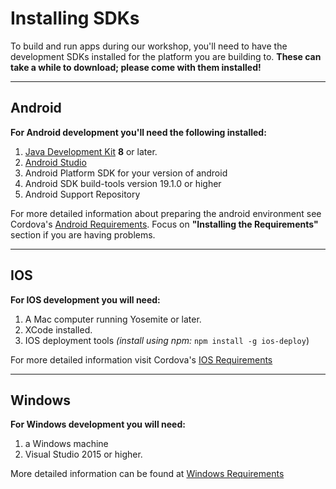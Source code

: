 # Installing SDKs

To build and run apps during our workshop, you'll need to have the development SDKs installed for the platform you are building to. **These can take a while to download; please come with them installed!**

----
## Android

**For Android development you'll need the following installed:**
1. [Java Development Kit](http://www.oracle.com/technetwork/java/javase/downloads/jdk8-downloads-2133151.html) **8** or later.
2. [Android Studio](https://developer.android.com/studio/index.html)
  1. Android Platform SDK for your version of android
  2. Android SDK build-tools version 19.1.0 or higher
  3. Android Support Repository

For more detailed information about preparing the android environment see Cordova's [Android Requirements](https://cordova.apache.org/docs/en/latest/guide/platforms/android/index.html#requirements-and-support). Focus on **"Installing the Requirements"** section if you are having problems.

----
## IOS

**For IOS development you will need:**
1. A Mac computer running Yosemite or later.
2. XCode installed.
3. IOS deployment tools *(install using npm:* `npm install -g ios-deploy`)

For more detailed information visit Cordova's [IOS Requirements](https://cordova.apache.org/docs/en/latest/guide/platforms/ios/index.html#requirements-and-support)

----
## Windows

**For Windows development you will need:**
1. a Windows machine
2. Visual Studio 2015 or higher.

More detailed information can be found at [Windows Requirements](https://cordova.apache.org/docs/en/latest/guide/platforms/win8/index.html#requirements-and-support)
